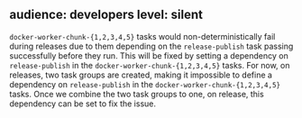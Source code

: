 audience: developers
level: silent
---
`docker-worker-chunk-{1,2,3,4,5}` tasks would non-deterministically fail during releases due to them depending on the `release-publish` task passing successfully before they run. This will be fixed by setting a dependency on `release-publish` in the `docker-worker-chunk-{1,2,3,4,5}` tasks. For now, on releases, two task groups are created, making it impossible to define a dependency on `release-publish` in the `docker-worker-chunk-{1,2,3,4,5}` tasks. Once we combine the two task groups to one, on release, this dependency can be set to fix the issue.
